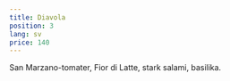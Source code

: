 ```yaml
---
title: Diavola
position: 3
lang: sv
price: 140
---
```


San Marzano-tomater, Fior di Latte, stark salami, basilika.
